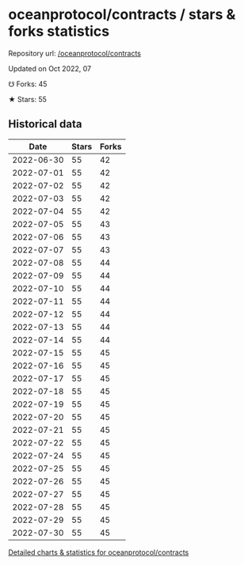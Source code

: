 # oceanprotocol/contracts / stars & forks statistics

Repository url: [/oceanprotocol/contracts](https://github.com/oceanprotocol/contracts)

Updated on Oct 2022, 07

☋ Forks: 45

★ Stars: 55

## Historical data
| Date | Stars | Forks |
|------|-------|-------|
| 2022-06-30 | 55 | 42 | 
| 2022-07-01 | 55 | 42 | 
| 2022-07-02 | 55 | 42 | 
| 2022-07-03 | 55 | 42 | 
| 2022-07-04 | 55 | 42 | 
| 2022-07-05 | 55 | 43 | 
| 2022-07-06 | 55 | 43 | 
| 2022-07-07 | 55 | 43 | 
| 2022-07-08 | 55 | 44 | 
| 2022-07-09 | 55 | 44 | 
| 2022-07-10 | 55 | 44 | 
| 2022-07-11 | 55 | 44 | 
| 2022-07-12 | 55 | 44 | 
| 2022-07-13 | 55 | 44 | 
| 2022-07-14 | 55 | 44 | 
| 2022-07-15 | 55 | 45 | 
| 2022-07-16 | 55 | 45 | 
| 2022-07-17 | 55 | 45 | 
| 2022-07-18 | 55 | 45 | 
| 2022-07-19 | 55 | 45 | 
| 2022-07-20 | 55 | 45 | 
| 2022-07-21 | 55 | 45 | 
| 2022-07-22 | 55 | 45 | 
| 2022-07-24 | 55 | 45 | 
| 2022-07-25 | 55 | 45 | 
| 2022-07-26 | 55 | 45 | 
| 2022-07-27 | 55 | 45 | 
| 2022-07-28 | 55 | 45 | 
| 2022-07-29 | 55 | 45 | 
| 2022-07-30 | 55 | 45 | 


[Detailed charts & statistics for oceanprotocol/contracts](https://reviewgithub.com/rep/oceanprotocol/contracts)
